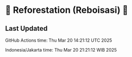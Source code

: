 
# 🌳 Reforestation (Reboisasi) 🌲

## Last Updated

GitHub Actions time: Thu Mar 20 14:21:12 UTC 2025

Indonesia/Jakarta time: Thu Mar 20 21:21:12 WIB 2025
